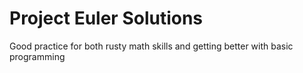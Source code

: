 # Project Euler Solutions
Good practice for both rusty math skills and getting better with basic programming

